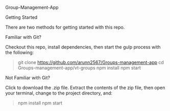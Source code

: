 Group-Management-App

Getting Started

There are two methods for getting started with this repo.

Familiar with Git?

Checkout this repo, install dependencies, then start the gulp process with the following:

> git clone https://github.com/arunn2567/Groups-management-app
> cd Groups-management-app/vt-groups
> npm install
> npm start

Not Familiar with Git?

Click to download the .zip file. Extract the contents of the zip file, then open your terminal, change to the project directory, and:

> npm install
> npm start